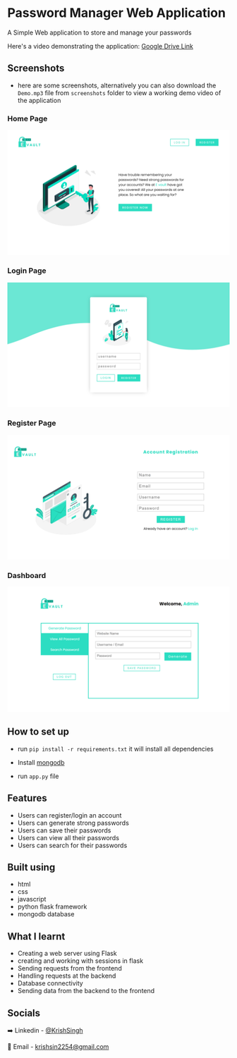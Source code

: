 # Password Manager Web Application

A Simple Web application to store and manage your passwords

Here's a video demonstrating the application: [Google Drive Link](https://drive.google.com/file/d/1vt8cV7BmZFk1bs7Ig_BGtygzTTRNVQm5/view?usp=drive_link)

## Screenshots

- here are some screenshots, alternatively you can also download the `Demo.mp3` file from `screenshots` folder to view a working demo video of the application

### Home Page

![Home Page](./screenshots/Home.png "Home Page")

### Login Page

![Login Page](./screenshots/Login.png "Login Page")

### Register Page

![Register Page](./screenshots/Register.png "Register Page")

### Dashboard

![Main Dashboard](./screenshots/Dashboard.png "Main Dashboard")

## How to set up

- run `pip install -r requirements.txt` it will install all dependencies

- Install [mongodb](https://docs.mongodb.com/manual/installation/)

- run `app.py` file

## Features

- Users can register/login an account
- Users can generate strong passwords
- Users can save their passwords
- Users can view all their passwords
- Users can search for their passwords

## Built using

- html
- css
- javascript
- python flask framework
- mongodb database

## What I learnt

- Creating a web server using Flask
- creating and working with sessions in flask
- Sending requests from the frontend
- Handling requests at the backend
- Database connectivity
- Sending data from the backend to the frontend

## Socials

➡️ Linkedin - [@KrishSingh](https://www.linkedin.com/in/krish-singh-9023b12a8/)

📧 Email - krishsin2254@gmail.com
